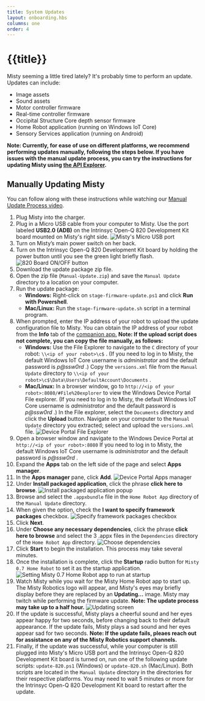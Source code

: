 ```yaml
---
title: System Updates
layout: onboarding.hbs
columns: one
order: 4
---
```


# {{title}}

Misty seeming a little tired lately? It's probably time to perform an update. Updates can include:

* Image assets
* Sound assets
* Motor controller firmware
* Real-time controller firmware 
* Occipital Structure Core depth sensor firmware
* Home Robot application (running on Windows IoT Core)
* Sensory Services application (running on Android)

**Note: Currently, for ease of use on different platforms, we recommend performing updates manually, following the steps below. If you have issues with the manual update process, you can try the instructions for updating Misty using [the API Explorer](../../3-ways-to-interact-with-misty/api-explorer/#system-updates).**

## Manually Updating Misty
You can follow along with these instructions while watching our [Manual Update Process video](https://www.youtube.com/watch?v=nXIJBvbnrtI).

1. Plug Misty into the charger.
2. Plug in a Micro USB cable from your computer to Misty. Use the port labeled **USB2.0 (ADB)** on the Intrinsyc Open-Q 820 Development Kit board mounted on Misty's right side. ![Misty's Micro USB port](../../../assets/images/micro_usb_port.jpg)
3. Turn on Misty’s main power switch on her back.
4. Turn on the Intrinsyc Open-Q 820 Development Kit board by holding the power button until you see the green light briefly flash. ![820 Board ON/OFF button](../../../assets/images/820_board_arrow.jpg)
5. Download the update package zip file.
6. Open the zip file (`Manual-Update.zip`) and save the `Manual Update` directory to a location on your computer.
7. Run the update package:
   * **Windows:** Right-click on `stage-firmware-update.ps1` and click **Run with Powershell**.
   * **Mac/Linux:** Run the `stage-firmware-update.sh` script in a terminal program.
8. When prompted, enter the IP address of your robot to upload the update configuration file to Misty. You can obtain the IP address of your robot from the **Info** tab of the [companion app.](../../3-ways-to-interact-with-misty/companion-app) **Note: If the upload script does not complete, you can copy the file manually, as follows:**
   * **Windows:** Use the File Explorer to navigate to the `C` directory of your robot: `\\<ip of your robot>\c$` . (If you need to log in to Misty, the default Windows IoT Core username is *administrator* and the default password is *p@ssw0rd* .) Copy the `versions.xml` file from the `Manual Update` directory to `\\<ip of your robot>\c$\Data\Users\DefaultAccount\Documents` .
   * **Mac/Linux:** In a browser window, go to `http://<ip of your robot>:8080/#File%20explorer` to view the Windows Device Portal File explorer. (If you need to log in to Misty, the default Windows IoT Core username is *administrator* and the default password is *p@ssw0rd* .) In the File explorer, select the `Documents` directory and click the **Upload** button. Navigate on your computer to the `Manual Update` directory you extracted; select and upload the `versions.xml` file. ![Device Portal File Explorer](../../../assets/images/misty_documents_dir.png)
9. Open a browser window and navigate to the Windows Device Portal at `http://<ip of your robot>:8080`  If you need to log in to Misty, the default Windows IoT Core username is *administrator* and the default password is *p@ssw0rd* . 
10. Expand the **Apps** tab on the left side of the page and select **Apps manager**.
11. In the **Apps manager** pane, click **Add**. ![Device Portal Apps manager](../../../assets/images/apps_manager_add.png)
12. Under **Install packaged application**, click the phrase **click here to browse**. ![Install packaged application popup](../../../assets/images/click_here_browse.png)
13. Browse and select the `.appxbundle` file in the `Home Robot App` directory of the `Manual Update` directory.
14. When given the option, check the **I want to specify framework packages** checkbox. ![Specify framework packages checkbox](../../../assets/images/specify_framework_pkgs.png)
15. Click **Next**.
16. Under **Choose any necessary dependencies**, click the phrase **click here to browse** and select the 3 .appx files in the `Dependencies` directory of the `Home Robot App` directory. ![Choose dependencies](../../../assets/images/choose_dependencies.png)
17. Click **Start** to begin the installation. This process may take several minutes.
18. Once the installation is complete, click the **Startup** radio button for `Misty 0.7 Home Robot` to set it as the startup application. ![Setting Misty 0.7 Home Robot app to run at startup](../../../assets/images/select_startup_app.png)
19. Watch Misty while you wait for the Misty Home Robot app to start up. The Misty Robotics logo will appear, and Misty's eyes may briefly display before they are replaced by an **Updating...** image. Misty may twitch while performing the firmware update. **Note: The update process may take up to a half hour.** ![Updating screen](../../../assets/images/updating.png)
20. If the update is successful, Misty plays a cheerful sound and her eyes appear happy for two seconds, before changing back to their default appearance. If the update fails, Misty plays a sad sound and her eyes appear sad for two seconds. **Note: If the update fails, pleaes reach out for assistance on any of the Misty Robotics support channels.**
21. Finally, if the update was successful, while your computer is still plugged into Misty's Micro USB port and the Intrinsyc Open-Q 820 Development Kit board is turned on, run one of the following update scripts: `update-820.ps1` (Windows) or `update-820.sh` (Mac/Linux). Both scripts are located in the `Manual Update` directory in the directories for their respective platforms. You may need to wait 5 minutes or more for the Intrinsyc Open-Q 820 Development Kit board to restart after the update.


